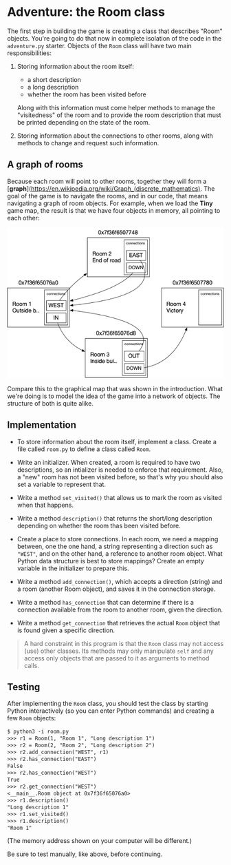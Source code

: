 # Adventure: the Room class

The first step in building the game is creating a class that describes "Room" objects. You're going to do that now in complete isolation of the code in the `adventure.py` starter. Objects of the `Room` class will have two main responsibilities:

1.  Storing information about the room itself:

    - a short description
    - a long description
    - whether the room has been visited before

    Along with this information must come helper methods to manage the "visitedness" of the room and to provide the room description that must be printed depending on the state of the room.

2.  Storing information about the connections to other rooms, along with methods to change and request such information.


## A graph of rooms

Because each room will point to other rooms, together they will form a [**graph**](https://en.wikipedia.org/wiki/Graph_(discrete_mathematics). The goal of the game is to navigate the rooms, and in our code, that means navigating a graph of room objects. For example, when we load the **Tiny** game map, the result is that we have four objects in memory, all pointing to each other:

![](../../tiny.png)

Compare this to the graphical map that was shown in the introduction. What we're doing is to model the idea of the game into a network of objects. The structure of both is quite alike.


## Implementation

- To store information about the room itself, implement a class. Create a file called `room.py` to define a class called `Room`.

- Write an initializer. When created, a room is required to have two descriptions, so an intializer is needed to enforce that requirement. Also, a "new" room has not been visited before, so that's why you should also set a variable to represent that.

- Write a method `set_visited()` that allows us to mark the room as visited when that happens.

- Write a method `description()` that returns the short/long description depending on whether the room thas been visited before.

- Create a place to store connections. In each room, we need a mapping between, one the one hand, a string representing a direction such as `"WEST"`, and on the other hand, a reference to another room object. What Python data structure is best to store mappings? Create an empty variable in the initializer to prepare this.

- Write a method `add_connection()`, which accepts a direction (string) and a room (another Room object), and saves it in the connection storage.

- Write a method `has_connection` that can determine if there is a connection available from the room to another room, given the direction.

- Write a method `get_connection` that retrieves the actual `Room` object that is found given a specific direction.

> A hard constraint in this program is that the `Room` class may not access (use) other classes. Its methods may only manipulate `self` and any access only objects that are passed to it as arguments to method calls.


## Testing

After implementing the `Room` class, you should test the class by starting Python interactively (so you can enter Python commands) and creating a few `Room` objects:

    $ python3 -i room.py
    >>> r1 = Room(1, "Room 1", "Long description 1")
    >>> r2 = Room(2, "Room 2", "Long description 2")
    >>> r2.add_connection("WEST", r1)
    >>> r2.has_connection("EAST")
    False
    >>> r2.has_connection("WEST")
    True
    >>> r2.get_connection("WEST")
    <__main__.Room object at 0x7f36f65076a0>
    >>> r1.description()
    "Long description 1"
    >>> r1.set_visited()
    >>> r1.description()
    "Room 1"

(The memory address shown on your computer will be different.)

Be sure to test manually, like above, before continuing.
